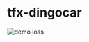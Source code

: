 # tfx-dingocar

![demo loss](https://yamgal-server-c6l3dwv2sq-de.a.run.app/line/run_00:[1,0.5,0.25,0.125];run_02:[1,0.4,0.15,0.025]/title:Sample_Eval_Loss;x_title:epoch;y_title:loss;style:neon)
